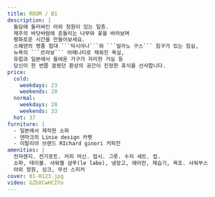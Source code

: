 ```yaml
---
title: ROOM / B1
description: |
  돌담에 둘러싸인 야외 정원이 있는 일층.
  제주의 바닷바람에 흔들리는 나무와 꽃을 바라보며
  평화로운 시간을 만들어보세요.
  스웨덴의 명품 침대 ```덕시아나```와 ```밀라노 구스``` 침구가 있는 침실,
  뉴욕의 ```르라보``` 어메니티로 채워진 욕실,
  유럽과 일본에서 들여온 가구가 자리한 거실 등
  당신이 한 번쯤 꿈꿨던 환상의 공간이 진정한 휴식을 선사합니다.
price:
  cold:
    weekdays: 23
    weekends: 28
  normal:
    weekdays: 28
    weekends: 33
  hot: 37
furniture: |
  - 일본에서 제작한 소파
  - 덴마크의 Linie design 카펫
  - 이탈리아 브랜드 RIchard ginori 커피잔
amenities: |
  전자렌지. 전기포트. 커피 머신. 접시. 그릇. 수저 세트. 컵.
  소파, 테이블. 샤워젤 샴푸(le labo), 냉장고, 에어컨, 제습기, 욕조. 샤워부스
  야외 정원, 싱크, 무선 스피커
cover: 01-0123.jpg
video: GZbXCwHCIYo
---
```


